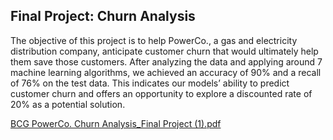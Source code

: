 ## Final Project: Churn Analysis

The objective of this project is to help PowerCo., a gas and electricity distribution company, anticipate customer churn that would ultimately help them save those customers. After analyzing the data and applying around 7 machine learning algorithms, we achieved an accuracy of 90% and a recall of 76% on the test data. This indicates our models’ ability to predict customer churn and offers an opportunity to explore a discounted rate of 20% as a potential solution.

[BCG PowerCo. Churn Analysis_Final Project (1).pdf](https://github.com/Asadsajid1997/Relevant-Coursework/files/12295142/BCG.PowerCo.Churn.Analysis_Final.Project.1.pdf)
